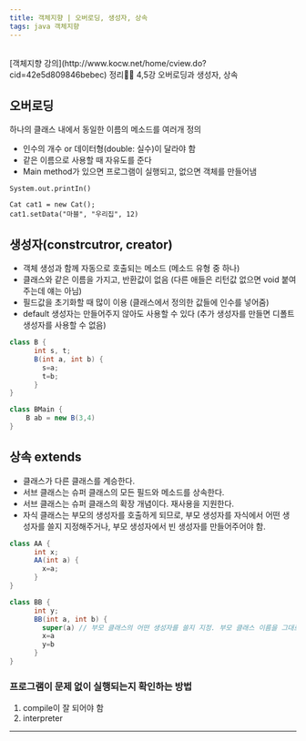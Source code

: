 ```yaml
---
title: 객체지향 | 오버로딩, 생성자, 상속
tags: java 객체지향
---
```


<br/>
[객체지향 강의](http://www.kocw.net/home/cview.do?cid=42e5d809846bebec) 정리✍🏻 4,5강 오버로딩과 생성자, 상속 <br/>
<!--more-->


## 오버로딩

하나의 클래스 내에서 동일한 이름의 메소드를 여러개 정의

- 인수의 개수 or 데이터형(double: 실수)이 달라야 함
- 같은 이름으로 사용할 때 자유도를 준다
- Main method가 있으면 프로그램이 실행되고, 없으면 객체를 만들어냄



```
System.out.printIn()

Cat cat1 = new Cat();
cat1.setData("마블", "우리집", 12)
```



## 생성자(constrcutror, creator)

- 객체 생성과 함께 자동으로 호출되는 메소드 (메소드 유형 중 하나)
- 클래스와 같은 이름을 가지고, 반환값이 없음 (다른 애들은 리턴값 없으면 void 붙여주는데 얘는 아님)
- 필드값을 초기화할 때 많이 이용 (클래스에서 정의한 값들에 인수를 넣어줌)
- default 생성자는 만들어주지 않아도 사용할 수 있다 (추가 생성자를 만들면 디폴트 생성자를 사용할 수 없음)



```java
class B {
      int s, t;
      B(int a, int b) {
        s=a;
        t=b;
      }
}

class BMain {
	B ab = new B(3,4)
}
```



## 상속 extends

- 클래스가 다른 클래스를 계승한다.
- 서브 클래스는 슈퍼 클래스의 모든 필드와 메소드를 상속한다.
- 서브 클래스는 슈퍼 클래스의 확장 개념이다. 재사용을 지원한다.
- 자식 클래스는 부모의 생성자를 호출하게 되므로,  부모 생성자를 자식에서 어떤 생성자를 쓸지 지정해주거나, 부모 생성자에서 빈 생성자를 만들어주어야 함.


```java
class AA {
      int x;
      AA(int a) {
        x=a;
      }
}

class BB {
      int y;
      BB(int a, int b) {
        super(a) // 부모 클래스의 어떤 생성자를 쓸지 지정. 부모 클래스 이름을 그대로 사용할 수 없음
        x=a
        y=b
      }
}
```





### 프로그램이 문제 없이 실행되는지 확인하는 방법

1. compile이 잘 되어야 함
2. interpreter

---
